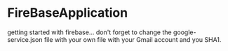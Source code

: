 # FireBaseApplication
getting started with firebase...
don't forget to change the google-service.json file with your own file with your Gmail account and you SHA1.
